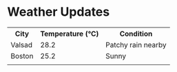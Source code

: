 # Weather Updates

<!-- WEATHER-UPDATE-START -->
<table><tr><th>City</th><th>Temperature (°C)</th><th>Condition</th></tr><tr><td>Valsad</td><td>28.2</td><td>Patchy rain nearby</td></tr><tr><td>Boston</td><td>25.2</td><td>Sunny</td></tr><tr><td></td><td></td><td></td></tr></table>
<!-- WEATHER-UPDATE-END -->
